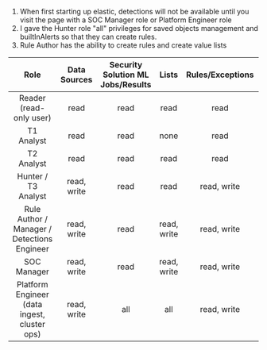 1. When first starting up elastic, detections will not be available until you visit the page with a SOC Manager role or Platform Engineer role
2. I gave the Hunter role "all" privileges for saved objects management and builtInAlerts so that they can create rules.
3. Rule Author has the ability to create rules and create value lists

|                     Role                     | Data Sources | Security Solution ML Jobs/Results |    Lists    | Rules/Exceptions | Action Connectors |          Signals/Alerts          |
| :------------------------------------------: | :----------: | :-------------------------------: | :---------: | :--------------: | :---------------: | :------------------------------: |
|           Reader (read-only user)            |     read     |               read                |    read     |       read       |       read        |               read               |
|                  T1 Analyst                  |     read     |               read                |    none     |       read       |       read        |           read, write            |
|                  T2 Analyst                  |     read     |               read                |    read     |       read       |       read        |           read, write            |
|             Hunter / T3 Analyst              | read, write  |               read                |    read     |   read, write    |       read        |           read, write            |
| Rule Author / Manager / Detections Engineer  | read, write  |               read                | read, write |   read, write    |       read        | read, write, view_index_metadata |
|                 SOC Manager                  | read, write  |               read                | read, write |   read, write    |        all        |       read, write, manage        |
| Platform Engineer (data ingest, cluster ops) | read, write  |                all                |     all     |   read, write    |        all        |               all                |
